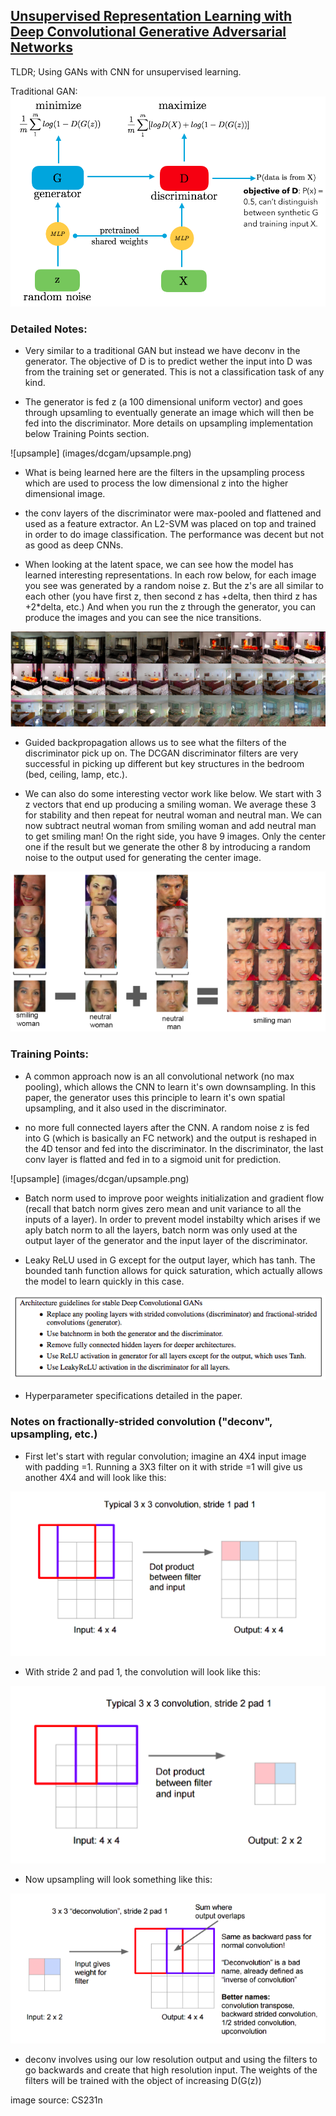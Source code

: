 ## [Unsupervised Representation Learning with Deep Convolutional Generative Adversarial Networks](http://arxiv.org/abs/1511.06434v2)

TLDR; Using GANs with CNN for unsupervised learning. 

Traditional GAN:
![architecture.png](images/dcgan/architecture.png)

### Detailed Notes:

- Very similar to a traditional GAN but instead we have deconv in the generator. The objective of D is to predict wether the input into D was from the training set or generated. This is not a classification task of any kind. 

- The generator is fed z (a 100 dimensional uniform vector) and goes through upsamling to eventually generate an image which will then be fed into the discriminator. More details on upsampling implementation below Training Points section.

![upsample] (images/dcgam/upsample.png)

- What is being learned here are the filters in the upsampling process which are used to process the low dimensional z into the higher dimensional image. 

- the conv layers of the discriminator were max-pooled and flattened and used as a feature extractor. An L2-SVM was placed on top and trained in order to do image classification. The performance was decent but not as good as deep CNNs. 

- When looking at the latent space, we can see how the model has learned interesting representations. In each row below, for each image you see was generated by a random noise z. But the z's are all similar to each other (you have first z, then second z has +delta, then third z has +2*delta, etc.) And when you run the z through the generator, you can produce the images and you can see the nice transitions. 

![latent](images/dcgan/manifold.png)

- Guided backpropagation allows us to see what the filters of the discriminator pick up on. The DCGAN discriminator filters are very successful in picking up different but key structures in the bedroom (bed, ceiling, lamp, etc.). 

- We can also do some interesting vector work like below. We start with 3 z vectors that end up producing a smiling woman. We average these 3 for stability and then repeat for neutral woman and neutral man. We can now subtract neutral woman from smiling woman and add neutral man to get smiling man! On the right side, you have 9 images. Only the center one if the result but we generate the other 8 by introducing a random noise to the output used for generating the center image. 

![sum](images/dcgan/sum.png)

### Training Points:

- A common approach now is an all convolutional network (no max pooling), which allows the CNN to learn it's own downsampling. In this paper, the generator uses this principle to learn it's own spatial upsampling, and it also used in the discriminator. 

- no more full connected layers after the CNN. A random noise z is fed into G (which is basically an FC network) and the output is reshaped in the 4D tensor and fed into the discriminator. In the discriminator, the last conv layer is flatted and fed in to a sigmoid unit for prediction. 

![upsample] (images/dcgan/upsample.png)

- Batch norm used to improve poor weights initialization and gradient flow (recall that batch norm gives zero mean and unit variance to all the inputs of a layer). In order to prevent model instabilty which arises if we aply batch norm to all the layers, batch norm was only used at the output layer of the generator and the input layer of the discriminator. 

- Leaky ReLU used in G except for the output layer, which has tanh. The bounded tanh function allows for quick saturation, which actually allows the model to learn quickly in this case. 

![summary](images/dcgan/summary.png)

- Hyperparameter specifications detailed in the paper.


### Notes on fractionally-strided convolution ("deconv", upsampling, etc.)

- First let's start with regular convolution; imagine an 4X4 input image with padding =1. Running a 3X3 filter on it with stride =1 will give us another 4X4 and will look like this:

![deconv1](images/dcgan/deconv1.png)

 - With stride 2 and pad 1, the convolution will look like this:
 
 ![deconv2](images/dcgan/deconv2.png)
 
 - Now upsampling will look something like this:
 
 ![deconv3](images/dcgan/deconv3.png)
 
- deconv involves using our low resolution output and using the filters to go backwards and create that high resolution input. The weights of the filters will be trained with the object of increasing D(G(z))

image source: CS231n 



